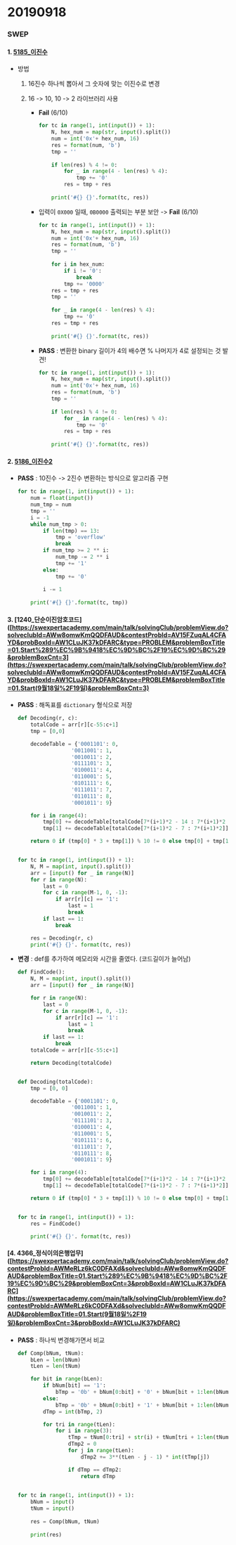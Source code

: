# 20190918

### SWEP

#### 1. [5185_이진수](https://swexpertacademy.com/main/learn/course/lectureProblemViewer.do)

* 방법

  1. 16진수 하나씩 뽑아서 그 숫자에 맞는 이진수로 변경

  2. 16 -> 10, 10 -> 2 라이브러리 사용

     * **Fail** (6/10)

       ```python
       for tc in range(1, int(input()) + 1):
           N, hex_num = map(str, input().split())
           num = int('0x'+ hex_num, 16)
           res = format(num, 'b')
           tmp = ''
           
           if len(res) % 4 != 0:
               for _ in range(4 - len(res) % 4):
                   tmp += '0'
               res = tmp + res
               
           print('#{} {}'.format(tc, res))
       ```

     * 입력이 `0X000` 일때, `0B0000` 출력되는 부분 보안 -> **Fail** (6/10)

       ```python
       for tc in range(1, int(input()) + 1):
           N, hex_num = map(str, input().split())
           num = int('0x'+ hex_num, 16)
           res = format(num, 'b')
           tmp = ''
           
           for i in hex_num:
               if i != '0':
                   break
               tmp += '0000'
           res = tmp + res
           tmp = ''
           
           for _ in range(4 - len(res) % 4):
               tmp += '0'
           res = tmp + res
           
           print('#{} {}'.format(tc, res))
       ```

     * **PASS** : 변환한 binary 길이가 4의 배수면 % 나머지가 4로 설정되는 것 발견!

       ```python
       for tc in range(1, int(input()) + 1):
           N, hex_num = map(str, input().split())
           num = int('0x'+ hex_num, 16)
           res = format(num, 'b')
           tmp = ''
           
           if len(res) % 4 != 0:
               for _ in range(4 - len(res) % 4):
                   tmp += '0'
               res = tmp + res
               
           print('#{} {}'.format(tc, res))
       ```

       

#### 2. [5186_이진수2](https://swexpertacademy.com/main/learn/course/lectureProblemViewer.do#none)

* **PASS** : 10진수 -> 2진수 변환하는 방식으로 알고리즘 구현

  ```python
  for tc in range(1, int(input()) + 1):
      num = float(input())
      num_tmp = num
      tmp = ''
      i = -1
      while num_tmp > 0:
          if len(tmp) == 13:
              tmp = 'overflow'
              break
          if num_tmp >= 2 ** i:
              num_tmp -= 2 ** i
              tmp += '1'
          else:
              tmp += '0'
              
          i -= 1
          
      print('#{} {}'.format(tc, tmp))
  ```



#### 3. [1240_단순이진암호코드]([https://swexpertacademy.com/main/talk/solvingClub/problemView.do?solveclubId=AWw8omwKmQQDFAUD&contestProbId=AV15FZuqAL4CFAYD&probBoxId=AW1CLuJK37kDFARC&type=PROBLEM&problemBoxTitle=01.Start%289%EC%9B%9418%EC%9D%BC%2F19%EC%9D%BC%29&problemBoxCnt=3](https://swexpertacademy.com/main/talk/solvingClub/problemView.do?solveclubId=AWw8omwKmQQDFAUD&contestProbId=AV15FZuqAL4CFAYD&probBoxId=AW1CLuJK37kDFARC&type=PROBLEM&problemBoxTitle=01.Start(9월18일%2F19일)&problemBoxCnt=3)

* **PASS** : 해독표를 `dictionary` 형식으로 저장

  ```python
  def Decoding(r, c):
      totalCode = arr[r][c-55:c+1]
      tmp = [0,0]
  
      decodeTable = {'0001101': 0,
                   '0011001': 1,
                   '0010011': 2,
                   '0111101': 3,
                   '0100011': 4,
                   '0110001': 5,
                   '0101111': 6,
                   '0111011': 7,
                   '0110111': 8,
                   '0001011': 9}
  
      for i in range(4):
          tmp[0] += decodeTable[totalCode[7*(i+1)*2 - 14 : 7*(i+1)*2 - 7]]
          tmp[1] += decodeTable[totalCode[7*(i+1)*2 - 7 : 7*(i+1)*2]]
  
      return 0 if (tmp[0] * 3 + tmp[1]) % 10 != 0 else tmp[0] + tmp[1]
  
  
  for tc in range(1, int(input()) + 1):
      N, M = map(int, input().split())
      arr = [input() for _ in range(N)]
      for r in range(N):
          last = 0
          for c in range(M-1, 0, -1):
              if arr[r][c] == '1':
                  last = 1
                  break
          if last == 1:
              break
  
      res = Decoding(r, c)
      print('#{} {}'. format(tc, res))
  ```

* **변경** : def를 추가하여 메모리와 시간을 줄였다. (코드길이가 늘어남)

  ```python
  def FindCode():
      N, M = map(int, input().split())
      arr = [input() for _ in range(N)]
  
      for r in range(N):
          last = 0
          for c in range(M-1, 0, -1):
              if arr[r][c] == '1':
                  last = 1
                  break
          if last == 1:
              break
      totalCode = arr[r][c-55:c+1]
  
      return Decoding(totalCode)
  
  
  def Decoding(totalCode):
      tmp = [0, 0]
  
      decodeTable = {'0001101': 0,
                   '0011001': 1,
                   '0010011': 2,
                   '0111101': 3,
                   '0100011': 4,
                   '0110001': 5,
                   '0101111': 6,
                   '0111011': 7,
                   '0110111': 8,
                   '0001011': 9}
  
      for i in range(4):
          tmp[0] += decodeTable[totalCode[7*(i+1)*2 - 14 : 7*(i+1)*2 - 7]]
          tmp[1] += decodeTable[totalCode[7*(i+1)*2 - 7 : 7*(i+1)*2]]
  
      return 0 if (tmp[0] * 3 + tmp[1]) % 10 != 0 else tmp[0] + tmp[1]
  
  
  for tc in range(1, int(input()) + 1):
      res = FindCode()
  
      print('#{} {}'. format(tc, res))
  ```



#### [4. 4366_정식이의은행업무]([https://swexpertacademy.com/main/talk/solvingClub/problemView.do?contestProbId=AWMeRLz6kC0DFAXd&solveclubId=AWw8omwKmQQDFAUD&problemBoxTitle=01.Start%289%EC%9B%9418%EC%9D%BC%2F19%EC%9D%BC%29&problemBoxCnt=3&probBoxId=AW1CLuJK37kDFARC](https://swexpertacademy.com/main/talk/solvingClub/problemView.do?contestProbId=AWMeRLz6kC0DFAXd&solveclubId=AWw8omwKmQQDFAUD&problemBoxTitle=01.Start(9월18일%2F19일)&problemBoxCnt=3&probBoxId=AW1CLuJK37kDFARC)

* **PASS** : 하나씩 변경해가면서 비교

  ```python
  def Comp(bNum, tNum):
      bLen = len(bNum)
      tLen = len(tNum)
  
      for bit in range(bLen):
          if bNum[bit] == '1':
              bTmp = '0b' + bNum[0:bit] + '0' + bNum[bit + 1:len(bNum)]
          else:
              bTmp = '0b' + bNum[0:bit] + '1' + bNum[bit + 1:len(bNum)]
          dTmp = int(bTmp, 2)
  
          for tri in range(tLen):
              for i in range(3):
                  tTmp = tNum[0:tri] + str(i) + tNum[tri + 1:len(tNum)]
                  dTmp2 = 0
                  for j in range(tLen):
                      dTmp2 += 3**(tLen - j - 1) * int(tTmp[j])
  
                  if dTmp == dTmp2:
                      return dTmp
  
                  
  for tc in range(1, int(input()) + 1):
      bNum = input()
      tNum = input()
      
      res = Comp(bNum, tNum)
      
      print(res)
  ```

  

